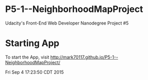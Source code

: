 # P5-1--NeighborhoodMapProject
Udacity's Front-End Web Developer Nanodegree Project #5

Starting App
===========
To start the App, visit
http://mark70117.github.io/P5-1--NeighborhoodMapProject/


Fri Sep  4 17:23:50 CDT 2015
